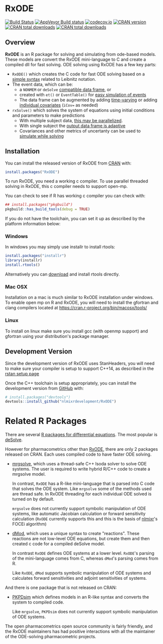 <!--
---
output: github_document
---
-->
<!-- README.md is generated from README.Rmd. Please edit that file -->
<!-- https://blog.r-hub.io/2019/12/03/readmes/ -->



# RxODE

<!-- badges: start -->
[![Build Status](https://travis-ci.org/nlmixrdevelopment/RxODE.svg?branch=master)](https://travis-ci.org/nlmixrdevelopment/RxODE)
[![AppVeyor Build status](https://ci.appveyor.com/api/projects/status/8vv1e3hncve9tnva?svg=true)](https://ci.appveyor.com/project/mattfidler/rxode)
[![codecov.io](https://codecov.io/github/nlmixrdevelopment/RxODE/coverage.svg)](https://codecov.io/github/nlmixrdevelopment/RxODE?branch=master)
[![CRAN version](http://www.r-pkg.org/badges/version/RxODE)](https://cran.r-project.org/package=RxODE)
[![CRAN total downloads](https://cranlogs.r-pkg.org/badges/grand-total/RxODE)](https://cran.r-project.org/package=RxODE)
[![CRAN total downloads](https://cranlogs.r-pkg.org/badges/RxODE)](https://cran.r-project.org/package=RxODE)

<!-- badges: end -->

## Overview

**RxODE** is an R package for solving and simulating from ode-based
models. These models are convert the RxODE mini-language to C and
create a compiled dll for fast solving. ODE solving using RxODE has a
few key parts:

 - `RxODE()` which creates the C code for fast ODE solving based on a
   [simple syntax](https://nlmixrdevelopment.github.io/RxODE/articles/RxODE-syntax.html) related to Leibnitz notation.
 - The event data, which can be:
   - a `NONMEM` or `deSolve` [compatible data frame](https://nlmixrdevelopment.github.io/RxODE/articles/RxODE-event-types.html), or
   - created with `et()` or `EventTable()` for [easy simulation of events](https://nlmixrdevelopment.github.io/RxODE/articles/RxODE-event-table.html)
   - The data frame can be augmented by adding
     [time-varying](https://nlmixrdevelopment.github.io/RxODE/articles/RxODE-covariates.html#time-varying-covariates)
     or adding [individual covariates](file:///home/matt/src/RxODE/docs/articles/RxODE-covariates.html#individual-covariates) (`iCov=` as needed)
 - `rxSolve()` which solves the system of equations using initial
   conditions and parameters to make predictions
   - With multiple subject data, [this may be
     parallelized](https://nlmixrdevelopment.github.io/RxODE/articles/RxODE-speed.html).
   - With single subject the [output data frame is adaptive](https://nlmixrdevelopment.github.io/RxODE/articles/RxODE-data-frame.html)
   - Covariances and other metrics of uncertanty can be used to
     [simulate while solving](https://nlmixrdevelopment.github.io/RxODE/articles/RxODE-sim-var.html)

## Installation

You can install the released version of RxODE from
[CRAN](https://CRAN.R-project.org) with:

``` r
install.packages("RxODE")
```

To run RxODE, you need a working c compiler.  To use parallel threaded
solving in RxODE, this c compiler needs to support open-mp.

You can check to see if R has working c compiler you can check with:

```r
## install.packages("pkgbuild")
pkgbuild::has_build_tools(debug = TRUE)
```

If you do not have the toolchain, you can set it up as described by
the platform information below:

### Windows

In windows you may simply use installr to install rtools:

```r
install.packages("installr")
library(installr)
install.rtools()
```

Alternatively you can
[download](https://cran.r-project.org/bin/windows/Rtools/) and install
rtools directly.

### Mac OSX

Installation on a mac is much similar to RxODE installation under
windows.  To enable open mp on R and RxODE, you will need to install
the gfortran and clang compilers located at
https://cran.r-project.org/bin/macosx/tools/

### Linux

To install on linux make sure you install gcc (with openmp support)
and gfortran using your distribution's package manager.


## Development Version

Since the development version of RxODE uses StanHeaders, you will need
to make sure your compiler is setup to support C++14, as described in
the [rstan setup page](https://github.com/stan-dev/rstan/wiki/RStan-Getting-Started#configuration-of-the-c-toolchain)

Once the C++ toolchain is setup appropriately, you can install the
development version from
[GitHub](https://github.com/nlmixrdevelopment/RxODE) with:

``` r
# install.packages("devtools")
devtools::install_github("nlmixrdevelopment/RxODE")
```

# Related R Packages

There are several [R packages for differential
equations](https://cran.r-project.org/web/views/DifferentialEquations.html).
The most popular is
[deSolve](https://cran.r-project.org/package=deSolve).  

However for pharmacometrics other than
[RxODE](https://CRAN.R-project.org/package=RxODE), there are only 2
packages released on CRAN.  Each uses compiled code to have faster ODE
solving.

- [mrgsolve](https://CRAN.R-project.org/package=mrgsolve), which uses
  a thread-safe C++ lsoda solver to solve ODE systems.  The user is
  required to write hybrid R/C++ code to create a mrgsolve
  model.
  
  In contrast, `RxODE` has a R-like mini-language that is parsed into
  C code that solves the ODE system.  Like `mrgsolve` some of the
  methods used are thread safe.  In RxODE threading for each
  individual ODE solved is turned on by default.
  
  `mrgsolve` does not currently support symbolic manipulation of ODE
  systems, like automatic Jacobian calculation or forward sensitivity
  calculation (`RxODE` currently supports this and this is the basis of
  [nlmixr](https://cran.r-project.org/package=nlmixr)'s FOCEi algorithm)

- [dMod](https://cran.r-project.org/package=dMod), which uses a unique
  syntax to create "reactions".  These reactions are not low-level ODE
  equations, but create them and then created c code for a compiled
  deSolve model.
  
  In contrast `RxODE` defines ODE systems at a lower level.  `RxODE`'s
  parsing of the mini-language comes from C, whereas `dMod`'s parsing
  comes from R.
  
  Like `RxODE`, `dMod` supports symbolic manipulation of ODE systems
  and calculates forward sensitivities and adjoint sensitivities of
  systems.

And there is one package that is not released on CRAN:

- [PKPDsim](https://github.com/InsightRX/PKPDsim) which defines models
  in an R-like syntax and converts the system to compiled code. 
  
  Like `mrgsolve`, `PKPDsim` does not currently support symbolic
  manipulation of ODE systems.

The open pharmacometrics open source community is fairly friendly, and
the RxODE maintainers has had positive interactions with all the
maintainer of the ODE-solving pharmacometric projects.

